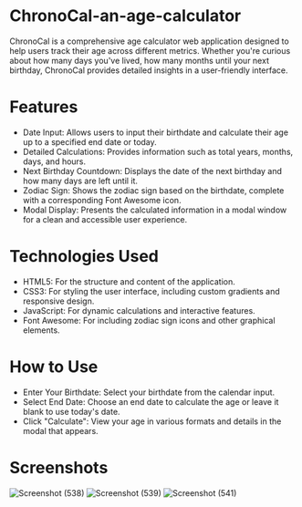 # ChronoCal-an-age-calculator
ChronoCal is a comprehensive age calculator web application designed to help users track their age across different metrics. Whether you're curious about how many days you've lived, how many months until your next birthday, ChronoCal provides detailed insights in a user-friendly interface.

# Features
- Date Input: Allows users to input their birthdate and calculate their age up to a specified end date or today.
- Detailed Calculations: Provides information such as total years, months, days, and hours.
- Next Birthday Countdown: Displays the date of the next birthday and how many days are left until it.
- Zodiac Sign: Shows the zodiac sign based on the birthdate, complete with a corresponding Font Awesome icon.
- Modal Display: Presents the calculated information in a modal window for a clean and accessible user experience.
  
# Technologies Used
- HTML5: For the structure and content of the application.
- CSS3: For styling the user interface, including custom gradients and responsive design.
- JavaScript: For dynamic calculations and interactive features.
- Font Awesome: For including zodiac sign icons and other graphical elements.
  
# How to Use
- Enter Your Birthdate: Select your birthdate from the calendar input.
- Select End Date: Choose an end date to calculate the age or leave it blank to use today's date.
- Click "Calculate": View your age in various formats and details in the modal that appears.
  
# Screenshots
![Screenshot (538)](https://github.com/user-attachments/assets/7e7ea236-da14-4793-ad1b-48d2dc158d9c)
![Screenshot (539)](https://github.com/user-attachments/assets/8657b3ed-304a-498e-b9c1-79610a088184)
![Screenshot (541)](https://github.com/user-attachments/assets/264cbd9c-1c8d-43c9-bfc4-46f8d98cdc90)


